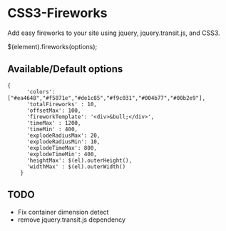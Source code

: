 CSS3-Fireworks
==============

Add easy fireworks to your site using jquery, jquery.transit.js, and CSS3.


  $(element).fireworks(options);

Available/Default options
-----------------

    {
          'colors': ["#ea4648","#f5871e","#de1c85","#f9c031","#004b77","#00b2e9"],
          'totalFireworks' : 10,
          'offsetMax': 100,
          'fireworkTemplate': '<div>&bull;</div>',
          'timeMax' : 1200,
          'timeMin' : 400,
          'explodeRadiusMax': 20,
          'explodeRadiusMin': 10,
          'explodeTimeMax': 800,
          'explodeTimeMin': 400,
          'heightMax': $(el).outerHeight(),
          'widthMax' : $(el).outerWidth()
        }


TODO
------------

* Fix container dimension detect
* remove jquery.transit.js dependency